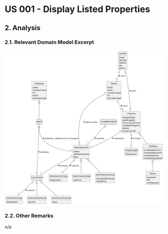 # US 001 - Display Listed Properties 

## 2. Analysis

### 2.1. Relevant Domain Model Excerpt 

![Domain Model](./svg/us001-domain-model.svg)

### 2.2. Other Remarks

n/a